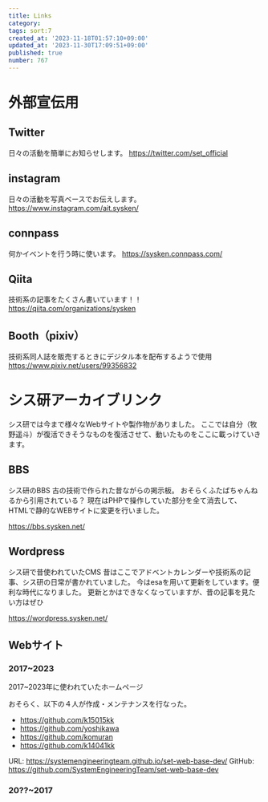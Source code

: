 ```yaml
---
title: Links
category:
tags: sort:7
created_at: '2023-11-18T01:57:10+09:00'
updated_at: '2023-11-30T17:09:51+09:00'
published: true
number: 767
---
```


# 外部宣伝用

## Twitter
日々の活動を簡単にお知らせします。
https://twitter.com/set_official

## instagram
日々の活動を写真ベースでお伝えします。
https://www.instagram.com/ait.sysken/

## connpass
何かイベントを行う時に使います。
https://sysken.connpass.com/

## Qiita
技術系の記事をたくさん書いています！！
https://qiita.com/organizations/sysken

## Booth（pixiv）
技術系同人誌を販売するときにデジタル本を配布するようで使用
https://www.pixiv.net/users/99356832

# シス研アーカイブリンク
シス研では今まで様々なWebサイトや製作物がありました。
ここでは自分（牧野遥斗）が復活できそうなものを復活させて、動いたものをここに載っけていきます。

## BBS
シス研のBBS
古の技術で作られた昔ながらの掲示板。
おそらくふたばちゃんねるから引用されている？
現在はPHPで操作していた部分を全て消去して、HTMLで静的なWEBサイトに変更を行いました。

https://bbs.sysken.net/

## Wordpress
シス研で昔使われていたCMS
昔はここでアドベントカレンダーや技術系の記事、シス研の日常が書かれていました。
今はesaを用いて更新をしています。便利な時代になりました。
更新とかはできなくなっていますが、昔の記事を見たい方はぜひ

https://wordpress.sysken.net/

## Webサイト

### 2017~2023

2017~2023年に使われていたホームページ

おそらく、以下の４人が作成・メンテナンスを行なった。
- https://github.com/k15015kk
- https://github.com/yoshikawa
- https://github.com/komuran
- https://github.com/k14041kk

URL: https://systemengineeringteam.github.io/set-web-base-dev/
GitHub: https://github.com/SystemEngineeringTeam/set-web-base-dev

### 20??~2017


